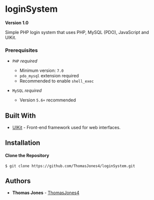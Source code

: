 # loginSystem
**Version 1.0**

Simple PHP login system that uses PHP, MySQL (PDO), JavaScript and UIKit. 


### Prerequisites

  - `PHP` *_required_*
	- Minimum version: `7.0`
	- `pdo_mysql` extension required
	- Recommended to enable `shell_exec`

  - `MySQL` *_required_*
	- Version `5.6+` recommended
  
## Built With

* [UIKit](https://getuikit.com/) - Front-end framework used for web interfaces.

Installation
------------

#### Clone the Repository
	$ git clone https://github.com/ThomasJones4/loginSystem.git

## Authors

* **Thomas Jones** - [ThomasJones4](https://github.com/ThomasJones4)

